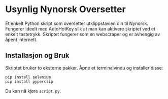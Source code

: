 # Usynlig Nynorsk Oversetter
Et enkelt Python skript som oversetter utklippstavlen din til Nynorsk. Fungerer ideelt med AutoHotKey slik at man kan aktivere skriptet ved et enkelt tastetrykk. Skriptet fungerer som en webscraper og er avhengig av åpent internett.
## Installasjon og Bruk
Skriptet bruker to eksterne pakker. Åpne et terminalvindu og installer disse:
```
pip install selenium
pip install pyperclip
```
Du kan nå kjøre `script.py`.
